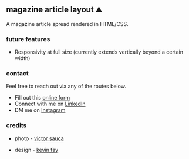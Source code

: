 ## magazine article layout ⛰️ 

A magazine article spread rendered in HTML/CSS.

### future features
- Responsivity at full size (currently extends vertically beyond a certain width)

### contact

Feel free to reach out via any of the routes below.

- Fill out this [online form](https://simranamin.com/#contact)
- Connect with me on [LinkedIn](https://www.linkedin.com/in/simran-amin/)
- DM me on [Instagram](https://www.instagram.com/n0epse/?hl=en)

### credits
- photo - [victor sauca](https://unsplash.com/photos/pQaDRXqW6Eg)

- design - [kevin fay](https://yesimadesigner.com/anatomy-of-a-magazine-layout/)